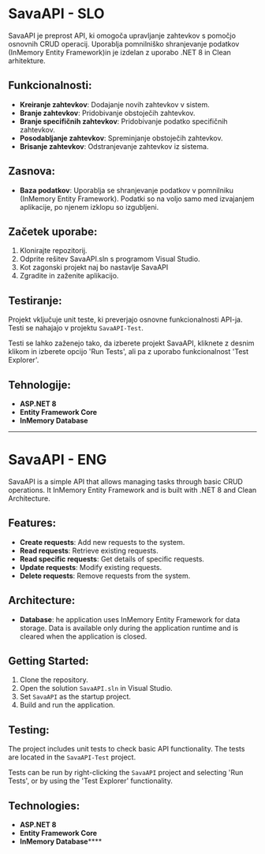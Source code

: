 # SavaAPI - SLO

SavaAPI je preprost API, ki omogoča upravljanje zahtevkov s pomočjo osnovnih CRUD operacij. Uporablja pomnilniško shranjevanje podatkov (InMemory Entity Framework)in je izdelan z uporabo .NET 8 in Clean arhitekture.

## Funkcionalnosti:
- **Kreiranje zahtevkov**: Dodajanje novih zahtevkov v sistem.
- **Branje zahtevkov**: Pridobivanje obstoječih zahtevkov.
- **Branje specifičnih zahtevkov**: Pridobivanje podatko specifičnih zahtevkov.
- **Posodabljanje zahtevkov**: Spreminjanje obstoječih zahtevkov.
- **Brisanje zahtevkov**: Odstranjevanje zahtevkov iz sistema.

## Zasnova:
- **Baza podatkov**: Uporablja se shranjevanje podatkov v pomnilniku (InMemory Entity Framework). Podatki so na voljo samo med izvajanjem aplikacije, po njenem izklopu so izgubljeni.

## Začetek uporabe:
1. Klonirajte repozitorij.
2. Odprite rešitev SavaAPI.sln s programom Visual Studio.
3. Kot zagonski projekt naj bo nastavlje SavaAPI
4. Zgradite in zaženite aplikacijo.

## Testiranje:
Projekt vključuje unit teste, ki preverjajo osnovne funkcionalnosti API-ja. Testi se nahajajo v projektu `SavaAPI-Test`. 

Testi se lahko zaženejo tako, da izberete projekt SavaAPI, kliknete z desnim klikom in izberete opcijo 'Run Tests', ali pa z uporabo funkcionalnost 'Test Explorer'.

## Tehnologije:
- **ASP.NET 8**
- **Entity Framework Core**
- **InMemory Database**

---


# SavaAPI - ENG

SavaAPI is a simple API that allows managing tasks through basic CRUD operations. It InMemory Entity Framework and is built with .NET 8 and Clean Architecture.

## Features:
- **Create requests**: Add new requests to the system.
- **Read requests**: Retrieve existing requests.
- **Read specific requests**: Get details of specific requests.
- **Update requests**: Modify existing requests.
- **Delete requests**: Remove requests from the system.

## Architecture:
- **Database**: he application uses InMemory Entity Framework for data storage. Data is available only during the application runtime and is cleared when the application is closed.

## Getting Started:
1. Clone the repository.
2. Open the solution `SavaAPI.sln` in Visual Studio.
3. Set `SavaAPI` as the startup project.
4. Build and run the application.

## Testing:
The project includes unit tests to check basic API functionality. The tests are located in the `SavaAPI-Test` project.

Tests can be run by right-clicking the `SavaAPI` project and selecting 'Run Tests', or by using the 'Test Explorer' functionality.

## Technologies:
- **ASP.NET 8**
- **Entity Framework Core**
- **InMemory Database******
